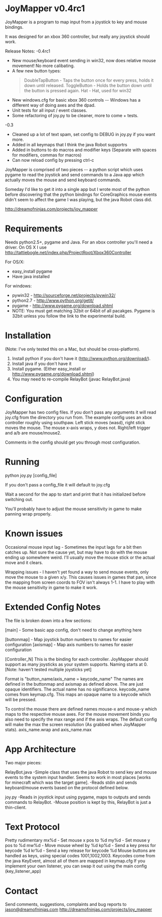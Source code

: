 JoyMapper v0.4rc1
=========
JoyMapper is a program to map input from a joystick to key and mouse bindings.

It was designed for an xbox 360 controller, but really any joystick should work.

Release Notes:
-0.4rc1
* New mouse/keyboard event sending in win32, now does relative mouse movement! No more calibating.
* A few new button types:
  > DoubleTapButton - Taps the button once for every press, holds it down until released.
  > ToggleButton - Holds the button down until the button is pressed again.
  > Hat - Hat, used for win32
* New windows.cfg for basic xbox 360 controls -- Windows has a different way of doing axes and the dpad.
* Unit tests for all input / event classes.
* Some refactoring of joy.py to be cleaner, more to come + tests.

-0.3
* Cleaned up a lot of text spam, set config to DEBUG in joy.py if you want more.
* Added in all keymaps that I think the java Robot supportrs
* Added in buttons to do macros and modifier keys (Separate with spaces for modifiers, commas for macros)
* Can now reload config by pressing ctrl-c


JoyMapper is comprised of two pieces -- a python script which uses pygame to read the joystick and send commands to a Java app which actually moves the mouse and send keyboard commands.

Someday I'd like to get it into a single app but I wrote most of the python before discovering that the python bindings for CoreGraphics mouse events didn't seem to affect the game I was playing, but the java Robot class did.

http://dreamofninjas.com/projects/joy_mapper

Requirements
============
Needs python2.5+, pygame and Java. For an xbox controller you'll need a driver. On OS X I use http://tattiebogle.net/index.php/ProjectRoot/Xbox360Controller

For OS/X:
* easy_install pygame
* Have java installed

For windows:
* pywin32 - http://sourceforge.net/projects/pywin32/
* python2.7 - http://www.python.org/getit/
* pygame - http://www.pygame.org/download.shtml
* NOTE: You must get matching 32bit or 64bit of all pacakges. Pygame is 32bit unless you follow the link to the experimental build.


Installation
============
(Note: I've only tested this on a Mac, but should be cross-platform).

1) Install python if you don't have it (http://www.python.org/download/).
2) Install java if you don't have it
3) Install pygame. (Either easy_install or http://www.pygame.org/download.shtml)
4) You may need to re-compile RelayBot (javac RelayBot.java)

Configuration
=============
JoyMapper has two config files.
If you don't pass any arguments it will read joy.cfg from the directory you run from.
The example config uses an xbox controller roughly using southpaw.
Left stick moves (wasd), right stick moves the mouse. The mouse x-axis wraps, y does not.
Right/left trigger and a/b are mouse/mouse2.

Comments in the config should get you through most configuration.


Running
===========
python joy.py [config_file]

If you don't pass a config_file it will default to joy.cfg

Wait a second for the app to start and print that it has initialized before switching out.

You'll probably have to adjust the mouse sensitivity in game to make panning wrap properly.


Known issues
============

Occasional mouse input lag - Sometimes the input lags for a bit then catches up. Not sure the cause yet, but may have to do with the mouse ending up somewhere weird. I'll usually move the mouse stick or the actual move and it clears.

Wrapping issues - I haven't yet found a way to send mouse events, only move the mouse to a given x/y. This causes issues in games that pan, since the mapping from screen coords to FOV isn't always 1-1. I have to play with the mouse sensitivity in game to make it work.


Extended Config Notes
======================

The file is broken down into a few sections:

[main] - Some basic app config, don't need to change anything here

[buttonmap] - Map joystick button numbers to names for easier configuration
[axismap] - Map axis numbers to names for easier configuration


[Controller_N]
This is the binding for each controller. JoyMapper should support as many joysticks as your system supports. Naming starts at 0. [Note: haven't tested multiple joysticks yet]

Format is "button_name/axis_name = keycode_name"
The names are defined in the buttonmap and axismap as defined above. The are just opaque identifiers. The actual name has no significance.
keycode_name comes from keymap.cfg. This maps an opaque name to a keycode which will be pressed.

To control the mouse there are defined names mouse-x and mouse-y which maps to the respective mouse axes.
For the mouse movement binds you also need to specify the max range and if the axis wraps. The default config will make the max the screen resolution (As grabbed when JoyMapper stats).
axis_name.wrap and axis_name.max



App Architecture
================
Two major pieces:

RelayBot.java
-Simple class that uses the java Robot to send key and mouse events to the system input handler. Seems to work in most places [works for minecraft which was the target game].
-Reads stdin and sends keyboard/mouse events based on the protocol defined below.

joy.py
-Reads in joystick input using pygame, maps to outputs and sends commands to RelayBot.
-Mouse position is kept by this, RelayBot is just a thin-client.


Text Protocol
=============
Pretty rudimentary
mx%d - Set mouse x pos to %d
my%d - Set mouse y pos to %d
mw%d - Move mouse wheel by %d
kp%d - Send a key press for keycode %d
kr%d - Send a key release for keycode %d
Mouse buttons are handled as keys, using special codes 1001,1002,1003.
Keycodes come from the java KeyEvent, almost all of them are mapped in keymap.cfg
If you implement your own listener, you can swap it out using the main config (key_listener_app)


Contact
=======
Send comments, suggestions, complaints and bug reports to jason@dreamofninjas.com
http://dreamofninjas.com/projects/joy_mapper
